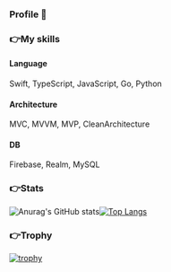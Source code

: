 ### Profile 👋

### 👉My skills
#### Language
Swift, TypeScript, JavaScript, Go, Python

#### Architecture
MVC, MVVM, MVP, CleanArchitecture

#### DB
Firebase, Realm, MySQL

### 👉Stats
![Anurag's GitHub stats](https://github-readme-stats.vercel.app/api?username=yamada-k-25&show_icons=true&theme=radical)[![Top Langs](https://github-readme-stats.vercel.app/api/top-langs/?username=yamada-k-25&layout=compact&theme=radical)](https://github.com/yamada-k-25/github-readme-stats)

### 👉Trophy
[![trophy](https://github-profile-trophy.vercel.app/?username=yamada-k-25&theme=radical)](https://github.com/yamada-k-25/github-profile-trophy)
